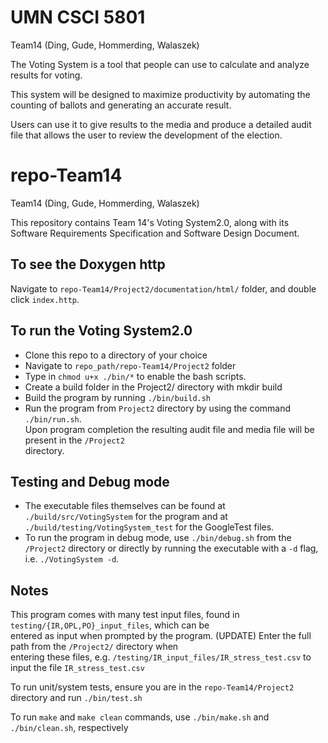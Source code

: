 # UMN CSCI 5801
Team14 (Ding, Gude, Hommerding, Walaszek)

The Voting System is a tool that people can use to calculate and analyze results for voting. 

This system will be designed to maximize productivity by automating the counting of ballots and generating an accurate result.

Users can use it to give results to the media and produce a detailed audit file that allows the user to review the development of the election.

# repo-Team14
Team14 (Ding, Gude, Hommerding, Walaszek)

This repository contains Team 14's Voting System2.0, along with its Software Requirements Specification and Software Design Document.

## To see the Doxygen http
Navigate to  `repo-Team14/Project2/documentation/html/` folder, and double click `index.http`.

## To run the Voting System2.0
* Clone this repo to a directory of your choice
* Navigate to `repo_path/repo-Team14/Project2` folder
* Type in `chmod u+x ./bin/*` to enable the bash scripts.
* Create a build folder in the Project2/ directory with mkdir build
* Build the program by running `./bin/build.sh`
* Run the program from `Project2` directory by using the command `./bin/run.sh`.\
  Upon program completion the resulting audit file and media file will be present in the `/Project2`\
  directory.

## Testing and Debug mode  
* The executable files themselves can be found at `./build/src/VotingSystem` for the program and at\
  `./build/testing/VotingSystem_test` for the GoogleTest files.
* To run the program in debug mode, use `./bin/debug.sh` from the `/Project2` directory or directly by
  running the executable with a `-d` flag, i.e. `./VotingSystem -d`.

## Notes
This program comes with many test input files, found in `testing/{IR,OPL,PO}_input_files`, which can be\
entered as input when prompted by the program. (UPDATE) Enter the full path from the `/Project2/` directory when\
entering these files, e.g. `/testing/IR_input_files/IR_stress_test.csv` to input the file `IR_stress_test.csv`

To run unit/system tests, ensure you are in the `repo-Team14/Project2` directory and run `./bin/test.sh`

To run `make` and `make clean` commands, use `./bin/make.sh` and `./bin/clean.sh`, respectively

